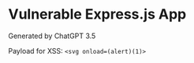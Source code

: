 # Vulnerable Express.js App

Generated by ChatGPT 3.5

Payload for XSS: ```<svg onload=(alert)(1)>```
